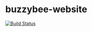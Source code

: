 # buzzybee-website

[![Build Status](https://dev.azure.com/barrit/Barrit/_apis/build/status/Buzzybee%20Website%20CI?branchName=master)](https://dev.azure.com/barrit/Barrit/_build/latest?definitionId=4&branchName=master)